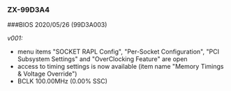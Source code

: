 ### ZX-99D3A4
###BIOS 2020/05/26 (99D3A003)

*v001:*
* menu items "SOCKET RAPL Config", "Per-Socket Configuration", "PCI Subsystem Settings" and "OverClocking Feature" are open
* access to timing settings is now available (item name "Memory Timings & Voltage Override")
* BCLK 100.00MHz (0.00% SSC)